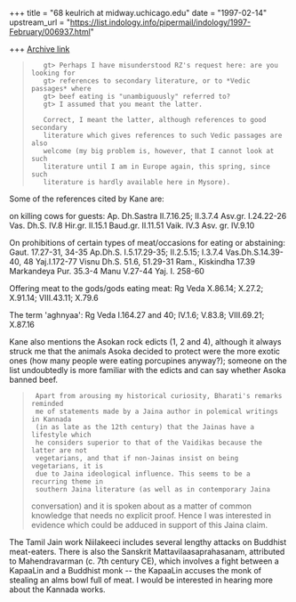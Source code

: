 +++
title = "68 keulrich at midway.uchicago.edu"
date = "1997-02-14"
upstream_url = "https://list.indology.info/pipermail/indology/1997-February/006937.html"

+++
[Archive link](https://list.indology.info/pipermail/indology/1997-February/006937.html)

>        gt> Perhaps I have misunderstood RZ's request here: are you looking for
>        gt> references to secondary literature, or to *Vedic passages* where
>        gt> beef eating is "unambiguously" referred to?
>        gt> I assumed that you meant the latter.
>
>        Correct, I meant the latter, although references to good secondary
>        literature which gives references to such Vedic passages are also
>        welcome (my big problem is, however, that I cannot look at such
>        literature until I am in Europe again, this spring, since such
>        literature is hardly available here in Mysore).
>
Some of the references cited by Kane are:

on killing cows for guests:
Ap. Dh.Sastra II.7.16.25; II.3.7.4
Asv.gr. I.24.22-26
Vas. Dh.S. IV.8
Hir.gr. II.15.1
Baud.gr. II.11.51
Vaik. IV.3
Asv. gr. IV.9.10

On prohibitions of certain types of meat/occasions for eating or abstaining:
Gaut. 17.27-31, 34-35
Ap.Dh.S. I.5.17.29-35; II.2.5.15; I.3.7.4
Vas.Dh.S.14.39-40, 48
Yaj.I.172-77
Visnu Dh.S. 51.6, 51.29-31
Ram., Kiskindha 17.39
Markandeya Pur. 35.3-4
Manu V.27-44
Yaj. I. 258-60

Offering meat to the gods/gods eating meat:
Rg Veda X.86.14; X.27.2; X.91.14; VIII.43.11; X.79.6

The term 'aghnyaa':
Rg Veda I.164.27 and 40; IV.1.6; V.83.8; VIII.69.21; X.87.16

Kane also mentions the Asokan rock edicts (1, 2 and 4), although it always
struck me that the animals Asoka decided to protect were the more exotic
ones (how many people were eating porcupines anyway?); someone on the list
undoubtedly is more familiar with the edicts and can say whether Asoka
banned beef.

>      Apart from arousing my historical curiosity, Bharati's remarks reminded
>      me of statements made by a Jaina author in polemical writings in Kannada
>      (in as late as the 12th century) that the Jainas have a lifestyle which
>      he considers superior to that of the Vaidikas because the latter are not
>      vegetarians, and that if non-Jainas insist on being vegetarians, it is
>      due to Jaina ideological influence. This seems to be a recurring theme in
>      southern Jaina literature (as well as in contemporary Jaina
>conversation)
       and it is spoken about as a matter of common knowledge that needs no
>      explicit proof. Hence I was interested in evidence which could be
       adduced in support of this Jaina claim.

The Tamil Jain work Niilakeeci includes several lengthy attacks on Buddhist
meat-eaters.  There is also the Sanskrit Mattavilaasaprahasanam, attributed
to Mahendravarman (c. 7th century CE), which involves a fight between a
KapaaLin and a Buddhist monk -- the KapaaLin accuses the monk of stealing
an alms bowl full of meat. I would be interested in hearing more about the
Kannada works.






